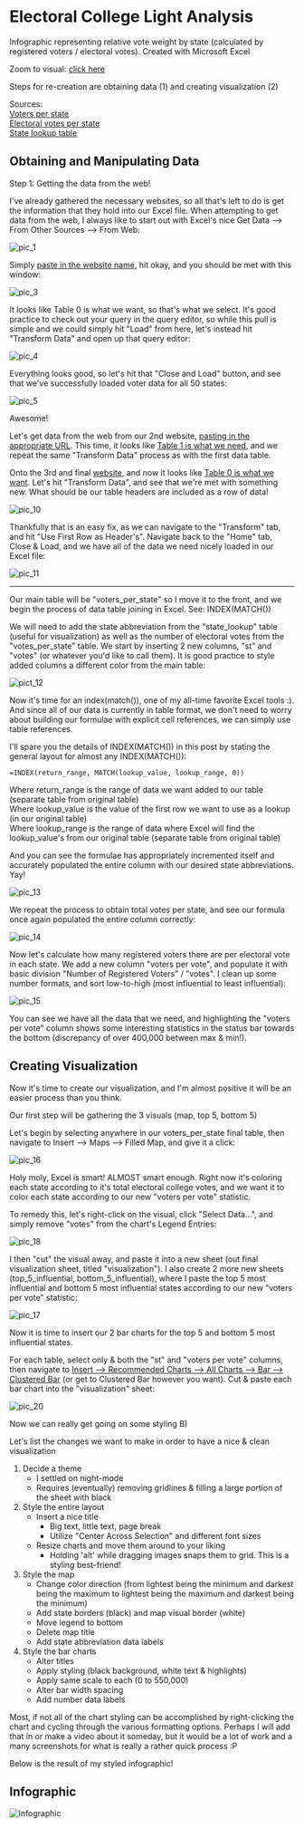 # Electoral College Light Analysis

Infographic representing relative vote weight by state (calculated by registered voters / electoral votes). Created with Microsoft Excel

Zoom to visual: [click here](#Infographic)

Steps for re-creation are obtaining data (1) and creating visualization (2)

Sources:<br/>
[Voters per state](https://worldpopulationreview.com/state-rankings/number-of-registered-voters-by-state)<br/>
[Electoral votes per state](https://state.1keydata.com/state-electoral-votes.php)<br/>
[State lookup table](https://www.extendoffice.com/documents/excel/3332-excel-convert-state-name-to-abbreviation.html)<br/>

## Obtaining and Manipulating Data

Step 1: Getting the data from the web!

I've already gathered the necessary websites, so all that's left to do is get the information that they hold into our Excel file. When attempting to get data from the web, I always like to start out with Excel's nice Get Data --> From Other Sources --> From Web:

![pic_1](https://raw.githubusercontent.com/Pressed-In/Electoral_College/main/Project_Pics/pic_1_b.png)

Simply [paste in the website name](https://raw.githubusercontent.com/Pressed-In/Electoral_College/main/Project_Pics/pic_2_b.png), hit okay, and you should be met with this window:

![pic_3](https://raw.githubusercontent.com/Pressed-In/Electoral_College/main/Project_Pics/pic_3_b.png)

It looks like Table 0 is what we want, so that's what we select. It's good practice to check out your query in the query editor, so while this pull is simple and we could simply hit "Load" from here, let's instead hit "Transform Data" and open up that query editor:

![pic_4](https://github.com/Pressed-In/Electoral_College/blob/main/Project_Pics/pic_4_b.png)

Everything looks good, so let's hit that "Close and Load" button, and see that we've successfully loaded voter data for all 50 states:

![pic_5](https://raw.githubusercontent.com/Pressed-In/Electoral_College/main/Project_Pics/pic_5_b.png)

Awesome!

Let's get data from the web from our 2nd website, [pasting in the appropriate URL](https://raw.githubusercontent.com/Pressed-In/Electoral_College/main/Project_Pics/pic_6_b.png). This time, it looks like [Table 1 is what we need](https://raw.githubusercontent.com/Pressed-In/Electoral_College/main/Project_Pics/pic_7_b.png), and we repeat the same "Transform Data" process as with the first data table.

Onto the 3rd and final [website](https://raw.githubusercontent.com/Pressed-In/Electoral_College/main/Project_Pics/pic_8_b.png), and now it looks like [Table 0 is what we want](https://raw.githubusercontent.com/Pressed-In/Electoral_College/main/Project_Pics/pic_9_b.png). Let's hit "Transform Data", and see that we're met with something new. What should be our table headers are included as a row of data!

![pic_10](https://raw.githubusercontent.com/Pressed-In/Electoral_College/main/Project_Pics/pic_10_b.png)

Thankfully that is an easy fix, as we can navigate to the "Transform" tab, and hit "Use First Row as Header's". Navigate back to the "Home" tab, Close & Load, and we have all of the data we need nicely loaded in our Excel file:

![pic_11](https://raw.githubusercontent.com/Pressed-In/Electoral_College/main/Project_Pics/pic_11_b.png)

---------------------

Our main table will be "voters_per_state" so I move it to the front, and we begin the process of data table joining in Excel. See: INDEX(MATCH())

We will need to add the state abbreviation from the "state_lookup" table (useful for visualization) as well as the number of electoral votes from the "votes_per_state" table. We start by inserting 2 new columns, "st" and "votes" (or whatever you'd like to call them). It is good practice to style added columns a different color from the main table:

![pict_12](https://raw.githubusercontent.com/Pressed-In/Electoral_College/main/Project_Pics/pic_12.png)

Now it's time for an index(match()), one of my all-time favorite Excel tools :). And since all of our data is currently in table format, we don't need to worry about building our formulae with explicit cell references, we can simply use table references.

I'll spare you the details of INDEX(MATCH()) in this post by stating the general layout for almost any INDEX(MATCH()):

`=INDEX(return_range, MATCH(lookup_value, lookup_range, 0))`

Where return_range is the range of data we want added to our table (separate table from original table)<br/>
Where lookup_value is the value of the first row we want to use as a lookup (in our original table)<br/>
Where lookup_range is the range of data where Excel will find the lookup_value's from our original table (separate table from original table)

And you can see the formulae has appropriately incremented itself and accurately populated the entire column with our desired state abbreviations. Yay!

![pic_13](https://raw.githubusercontent.com/Pressed-In/Electoral_College/main/Project_Pics/pic_13.png)

We repeat the process to obtain total votes per state, and see our formula once again populated the entire column correctly:

![pic_14](https://raw.githubusercontent.com/Pressed-In/Electoral_College/main/Project_Pics/pic_14.png)

Now let's calculate how many registered voters there are per electoral vote in each state. We add a new column "voters per vote", and populate it with basic division "Number of Registered Voters" / "votes". I clean up some number formats, and sort low-to-high (most influential to least influential):

![pic_15](https://raw.githubusercontent.com/Pressed-In/Electoral_College/main/Project_Pics/pic_15.png)

You can see we have all the data that we need, and highlighting the "voters per vote" column shows some interesting statistics in the status bar towards the bottom (discrepancy of over 400,000 between max & min!).

## Creating Visualization

Now it's time to create our visualization, and I'm almost positive it will be an easier process than you think.

Our first step will be gathering the 3 visuals (map, top 5, bottom 5)

Let's begin by selecting anywhere in our voters_per_state final table, then navigate to Insert --> Maps --> Filled Map, and give it a click:

![pic_16](https://raw.githubusercontent.com/Pressed-In/Electoral_College/main/Project_Pics/pic_16.png)

Holy moly, Excel is smart! ALMOST smart enough. Right now it's coloring each state according to it's total electoral college votes, and we want it to color each state according to our new "voters per vote" statistic.

To remedy this, let's right-click on the visual, click "Select Data...", and simply remove "votes" from the chart's Legend Entries:

![pic_18](https://raw.githubusercontent.com/Pressed-In/Electoral_College/main/Project_Pics/pic_18.png)

I then "cut" the visual away, and paste it into a new sheet (out final visualization sheet, titled "visualization"). I also create 2 more new sheets (top_5_influential, bottom_5_influential), where I paste the top 5 most influential and bottom 5 most influential states according to our new "voters per vote" statistic:

![pic_17](https://raw.githubusercontent.com/Pressed-In/Electoral_College/main/Project_Pics/pic_17.png)

Now it is time to insert our 2 bar charts for the top 5 and bottom 5 most influential states. 

For each table, select only & both the "st" and "voters per vote" columns, then navigate to [Insert --> Recommended Charts --> All Charts --> Bar --> Clustered Bar](https://raw.githubusercontent.com/Pressed-In/Electoral_College/main/Project_Pics/pic_19.png) (or get to Clustered Bar however you want). Cut & paste each bar chart into the "visualization" sheet:

![pic_20](https://raw.githubusercontent.com/Pressed-In/Electoral_College/main/Project_Pics/pic_21.png)

Now we can really get going on some styling B)

Let's list the changes we want to make in order to have a nice & clean visualization

1. Decide a theme
   * I settled on night-mode
   * Requires (eventually) removing gridlines & filling a large portion of the sheet with black
2. Style the entire layout
   * Insert a nice title
     * Big text, little text, page break
     * Utilize "Center Across Selection" and different font sizes
   * Resize charts and move them around to your liking
     * Holding 'alt' while dragging images snaps them to grid. This is a styling best-friend!
3. Style the map
   * Change color direction (from lightest being the minimum and darkest being the maximum to lightest being the maximum and darkest being the minimum)
   * Add state borders (black) and map visual border (white)
   * Move legend to bottom
   * Delete map title
   * Add state abbreviation data labels
4. Style the bar charts
   * Alter titles
   * Apply styling (black background, white text & highlights)
   * Apply same scale to each (0 to 550,000)
   * Alter bar width spacing
   * Add number data labels

Most, if not all of the chart styling can be accomplished by right-clicking the chart and cycling through the various formatting options. Perhaps I will add that in or make a video about it someday, but it would be a lot of work and a many screenshots for what is really a rather quick process :P

Below is the result of my styled infographic!

## Infographic

![Infographic](https://raw.githubusercontent.com/Pressed-In/Electoral_College/main/electoral_weight_viz.png)
